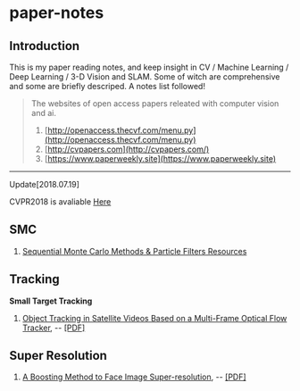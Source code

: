 # paper-notes

## Introduction

This is my paper reading notes, and keep insight in CV / Machine Learning / Deep Learning / 3-D Vision and SLAM. Some of witch are comprehensive and some are briefly descriped. A notes list followed!

> The websites of open access papers releated with computer vision and ai.
> 1. [http://openaccess.thecvf.com/menu.py](http://openaccess.thecvf.com/menu.py)
> 2. [http://cvpapers.com](http://cvpapers.com/)
> 3. [https://www.paperweekly.site](https://www.paperweekly.site)

---
Update[2018.07.19]

CVPR2018 is avaliable [Here](http://openaccess.thecvf.com/CVPR2018.py)

## SMC
1. [Sequential Monte Carlo Methods & Particle Filters Resources](http://www.stats.ox.ac.uk/~doucet/smc_resources.html)

## Tracking

**Small Target Tracking**
1. [Object Tracking in Satellite Videos Based on a Multi-Frame Optical Flow Tracker](https://github.com/zhangxiaoya/paper-notes/blob/master/Tracking/notes/Object_Tracking_in_Satelite_Videos_Based_on_a_Multi-Frame_Optical_Flow_tracker.md), -- [[PDF]](https://github.com/zhangxiaoya/paper-notes/blob/master/Tracking/pdfs/Object%20Tracking%20in%20Satellite%20Videos%20Based%20on%20a%20Multi-Frame%20Optical%20Flow%20Tracker.pdf)

## Super Resolution
1. [A Boosting Method to Face Image Super-resolution](https://github.com/zhangxiaoya/paper-notes/blob/master/SuperResolution/notes/A-Boosting-Method-to-Face-Image-Super-resolution.md), -- [[PDF]](https://github.com/zhangxiaoya/paper-notes/blob/master/SuperResolution/pdfs/A%20Boosting%20Method%20to%20Face%20Image%20Super-resolution.pdf)
